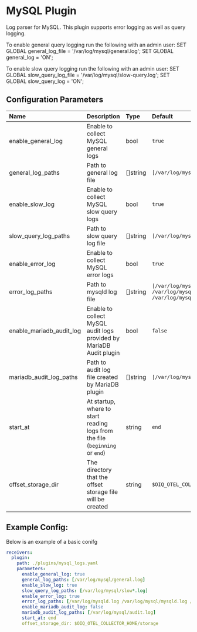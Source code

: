 # MySQL Plugin

Log parser for MySQL.
This plugin supports error logging as well as query logging.

To enable general query logging run the following with an admin user:
 SET GLOBAL general_log_file = '/var/log/mysql/general.log';
 SET GLOBAL general_log = 'ON';

To enable slow query logging run the following with an admin user:
  SET GLOBAL slow_query_log_file = '/var/log/mysql/slow-query.log';
  SET GLOBAL slow_query_log = 'ON';


## Configuration Parameters

| Name | Description | Type | Default | Required | Values |
|:-- |:-- |:-- |:-- |:-- |:-- |
| enable_general_log | Enable to collect MySQL general logs | bool | `true` | false |  |
| general_log_paths | Path to general log file | []string | `[/var/log/mysql/general.log]` | false |  |
| enable_slow_log | Enable to collect MySQL slow query logs | bool | `true` | false |  |
| slow_query_log_paths | Path to slow query log file | []string | `[/var/log/mysql/slow*.log]` | false |  |
| enable_error_log | Enable to collect MySQL error logs | bool | `true` | false |  |
| error_log_paths | Path to mysqld log file | []string | `[/var/log/mysqld.log /var/log/mysql/mysqld.log /var/log/mysql/error.log]` | false |  |
| enable_mariadb_audit_log | Enable to collect MySQL audit logs provided by MariaDB Audit plugin | bool | `false` | false |  |
| mariadb_audit_log_paths | Path to audit log file created by MariaDB plugin | []string | `[/var/log/mysql/audit.log]` | false |  |
| start_at | At startup, where to start reading logs from the file (`beginning` or `end`) | string | `end` | false | `beginning`, `end` |
| offset_storage_dir | The directory that the offset storage file will be created | string | `$OIQ_OTEL_COLLECTOR_HOME/storage` | false |  |

## Example Config:

Below is an example of a basic conifg

```yaml
receivers:
  plugin:
    path: ./plugins/mysql_logs.yaml
    parameters:
      enable_general_log: true
      general_log_paths: [/var/log/mysql/general.log]
      enable_slow_log: true
      slow_query_log_paths: [/var/log/mysql/slow*.log]
      enable_error_log: true
      error_log_paths: [/var/log/mysqld.log /var/log/mysql/mysqld.log /var/log/mysql/error.log]
      enable_mariadb_audit_log: false
      mariadb_audit_log_paths: [/var/log/mysql/audit.log]
      start_at: end
      offset_storage_dir: $OIQ_OTEL_COLLECTOR_HOME/storage
```
